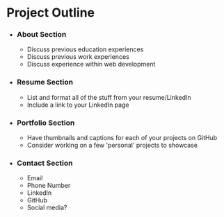 # Project Outline

* ### **About Section**
    * Discuss previous education experiences
    * Discuss previous work experiences
    * Discuss experience within web development

* ### **Resume Section**
    * List and format all of the stuff from your resume/LinkedIn
    * Include a link to your LinkedIn page

* ### **Portfolio Section**
    * Have thumbnails and captions for each of your projects on GitHub
    * Consider working on a few 'personal' projects to showcase

* ### **Contact Section**
    * Email
    * Phone Number
    * LinkedIn
    * GitHub
    * Social media?